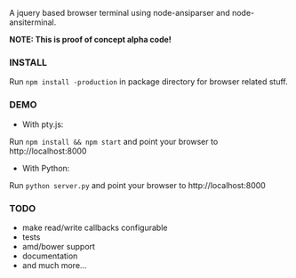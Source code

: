 A jquery based browser terminal using node-ansiparser and node-ansiterminal.

**NOTE: This is proof of concept alpha code!**

### INSTALL

Run `npm install -production` in package directory for browser related stuff.

### DEMO

* With pty.js:

Run `npm install && npm start` and point your browser to http://localhost:8000

* With Python:

Run `python server.py` and point your browser to http://localhost:8000

### TODO
* make read/write callbacks configurable
* tests
* amd/bower support
* documentation
* and much more...